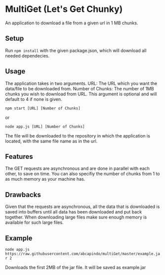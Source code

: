 # MultiGet (Let's Get Chunky)
An application to download a file from a given url in 1 MB chunks.

## Setup
Run `npm install` with the given package.json, which will download all needed dependecies.

## Usage
The application takes in two arguments.
URL: The URL which you want the data/file to be downloaded from.
Number of Chunks: The number of 1MB chunks you wish to download from URL. This argument is optional and will default to 4 if none is given.
```
npm start [URL] [Number of Chunks]
```
or 
```
node app.js [URL] [Number of Chunks]
```

The file will be downloaded to the repository in which the application is located, with the same file name as in the url.

## Features
The GET requests are asynchronous and are done in parallel with each other, to save on time.
You can also specifiy the number of chunks from 1 to as much memory as your machine has.

## Drawbacks
Given that the requests are asynchronous, all the data that is downloaded is saved into buffers until all data has been downloaded and put back together. When downloading large files make sure enough memory is available for such large files.

## Example
`node app.js https://raw.githubusercontent.com/abcapindo/multiGet/master/example.jar 2`

Downloads the first 2MB of the jar file. It will be saved as example.jar
